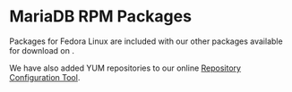 
# MariaDB RPM Packages

Packages for Fedora Linux are included with our other packages available for download on [](https://mariadb.org/download/).


We have also added YUM repositories to our online [Repository Configuration Tool](https://mariadb.org/download/?t=repo-config).

